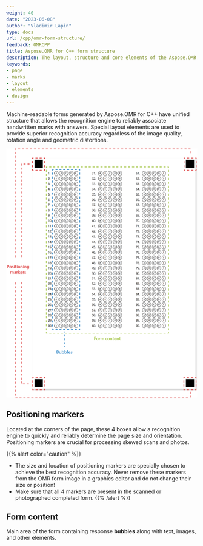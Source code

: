 ```yaml
---
weight: 40
date: "2023-06-08"
author: "Vladimir Lapin"
type: docs
url: /cpp/omr-form-structure/
feedback: OMRCPP
title: Aspose.OMR for C++ form structure
description: The layout, structure and core elements of the Aspose.OMR for C++ machine-readable forms.
keywords:
- page
- marks
- layout
- elements
- design
---
```


Machine-readable forms generated by Aspose.OMR for C++ have unified structure that allows the recognition engine to reliably associate handwritten marks with answers. Special layout elements are used to provide superior recognition accuracy regardless of the image quality, rotation angle and geometric distortions.

![Aspose.OMR for C++ form structure](omr-form-structure.png)

## Positioning markers

Located at the corners of the page, these 4 boxes allow a recognition engine to quickly and reliably determine the page size and orientation. Positioning markers are crucial for processing skewed scans and photos.

{{% alert color="caution" %}} 
- The size and location of positioning markers are specially chosen to achieve the best recognition accuracy. Never remove these markers from the OMR form image in a graphics editor and do not change their size or position!
- Make sure that all 4 markers are present in the scanned or photographed completed form.
{{% /alert %}} 

## Form content

Main area of the form containing response **bubbles** along with text, images, and other elements.
